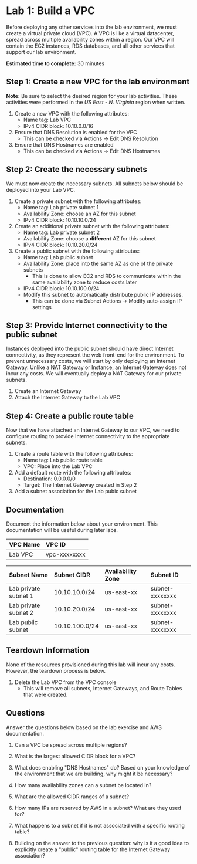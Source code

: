 # Lab 1: Build a VPC

Before deploying any other services into the lab environment, we must create a virtual private cloud (VPC). A VPC is like a virtual datacenter, spread across multiple availability zones within a region. Our VPC will contain the EC2 instances, RDS databases, and all other services that support our lab environment.

**Estimated time to complete:** 30 minutes

## Step 1: Create a new VPC for the lab environment

**Note:** Be sure to select the desired region for your lab activities. These activities were performed in the *US East - N. Virginia* region when written.

1. Create a new VPC with the following attributes:
    * Name tag: Lab VPC
    * IPv4 CIDR block: 10.10.0.0/16
2. Ensure that DNS Resolution is enabled for the VPC
    * This can be checked via Actions -> Edit DNS Resolution
3. Ensure that DNS Hostnames are enabled
    * This can be checked via Actions -> Edit DNS Hostnames

## Step 2: Create the necessary subnets

We must now create the necessary subnets. All subnets below should be deployed into your Lab VPC.

1. Create a private subnet with the following attributes:
    * Name tag: Lab private subnet 1
    * Availability Zone: choose an AZ for this subnet
    * IPv4 CIDR block: 10.10.10.0/24
2. Create an additional private subnet with the following attributes:
    * Name tag: Lab private subnet 2
    * Availability Zone: choose a **different** AZ for this subnet
    * IPv4 CIDR block: 10.10.20.0/24
3. Create a public subnet with the following attributes:
    * Name tag: Lab public subnet
    * Availability Zone: place into the same AZ as one of the private subnets
      * This is done to allow EC2 and RDS to communicate within the same availability zone to reduce costs later
    * IPv4 CIDR block: 10.10.100.0/24
    * Modify this subnet to automatically distribute public IP addresses.
      * This can be done via Subnet Actions -> Modify auto-assign IP settings

## Step 3: Provide Internet connectivity to the public subnet

Instances deployed into the public subnet should have direct Internet connectivity, as they represent the web front-end for the environment. To prevent unnecessary costs, we will start by only deploying an Internet Gateway. Unlike a NAT Gateway or Instance, an Internet Gateway does not incur any costs. We will eventually deploy a NAT Gateway for our private subnets.

1. Create an Internet Gateway
2. Attach the Internet Gateway to the Lab VPC

## Step 4: Create a public route table

Now that we have attached an Internet Gateway to our VPC, we need to configure routing to provide Internet connectivity to the appropriate subnets.

1. Create a route table with the following attributes:
    * Name tag: Lab public route table
    * VPC: Place into the Lab VPC
2. Add a default route with the following attributes:
    * Destination: 0.0.0.0/0
    * Target: The Internet Gateway created in Step 2
3. Add a subnet association for the Lab pubic subnet

## Documentation

Document the information below about your environment. This documentation will be useful during later labs.

| VPC Name       | VPC ID         |
| :------------- | :------------- |
| Lab VPC        | vpc-xxxxxxxx   |

| Subnet Name          | Subnet CIDR    | Availability Zone | Subnet ID       |
| :------------------- | :------------- | :---------------- | :-------------- |
| Lab private subnet 1 | 10.10.10.0/24  | us-east-xx        | subnet-xxxxxxxx |
| Lab private subnet 2 | 10.10.20.0/24  | us-east-xx        | subnet-xxxxxxxx |
| Lab public subnet    | 10.10.100.0/24 | us-east-xx        | subnet-xxxxxxxx |

## Teardown Information

None of the resources provisioned during this lab will incur any costs. However, the teardown process is below.

1. Delete the Lab VPC from the VPC console
    * This will remove all subnets, Internet Gateways, and Route Tables that were created.

## Questions

Answer the questions below based on the lab exercise and AWS documentation.

1. Can a VPC be spread across multiple regions?

2. What is the largest allowed CIDR block for a VPC?

3. What does enabling "DNS Hostnames" do? Based on your knowledge of the environment that we are building, why might it be necessary?

4. How many availability zones can a subnet be located in?

5. What are the allowed CIDR ranges of a subnet?

6. How many IPs are reserved by AWS in a subnet? What are they used for?

7. What happens to a subnet if it is not associated with a specific routing table?

8. Building on the answer to the previous question: why is it a good idea to explicitly create a "public" routing table for the Internet Gateway association?
